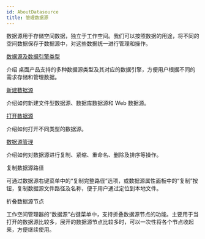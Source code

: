 ```yaml
---
id: AboutDatasource
title: 管理数据源  
---  
```

数据源用于存储空间数据，独立于工作空间。我们可以按照数据的用途，将不同的空间数据保存于数据源中，对这些数据统一进行管理和操作。

[数据源及数据引擎类型](EngineType)

介绍  桌面产品支持的多种数据源类型及其对应的数据引擎，方便用户根据不同的需求存储和管理数据。

[新建数据源](CreateDatasource)

介绍如何新建文件型数据源、数据库数据源和 Web 数据源。

[打开数据源](OpenDatasource)

介绍如何打开不同类型的数据源。

[数据源管理](DatasourceManagement)

介绍如何对数据源进行复制、紧缩、重命名、删除及排序等操作。

复制数据源路径

可通过数据源右键菜单中的“复制完整路径”选项，或数据源属性面板中的“复制”按钮，复制数据源文件路径及名称，便于用户通过定位到本地文件。

折叠数据源节点

工作空间管理器的“数据源”右键菜单中，支持折叠数据源节点的功能。主要用于当打开的数据源比较多，展开的数据源节点比较多时，可以一次性将各个节点收起来，方便继续使用。

